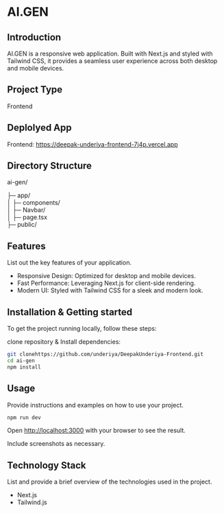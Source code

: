 # AI.GEN

## Introduction
AI.GEN is a responsive web application. Built with Next.js and styled with Tailwind CSS, it provides a seamless user experience across both desktop and mobile devices.
## Project Type
Frontend 

## Deplolyed App
Frontend: https://deepak-underiya-frontend-7j4p.vercel.app


## Directory Structure
ai-gen/

├─ app/ <br/>
│  ├─ components/ <br/>
│  ├─ Navbar/ <br/> 
│  ├─ page.tsx <br/>
├─ public/  <br/>



## Features
List out the key features of your application.

- Responsive Design: Optimized for desktop and mobile devices.
- Fast Performance: Leveraging Next.js for client-side rendering.
- Modern UI: Styled with Tailwind CSS for a sleek and modern look.


## Installation & Getting started
To get the project running locally, follow these steps:

clone repository & Install dependencies:
```bash
git clonehttps://github.com/underiya/DeepakUnderiya-Frontend.git
cd ai-gen
npm install
```


## Usage
Provide instructions and examples on how to use your project.

```bash
npm run dev
```
Open [http://localhost:3000](http://localhost:3000) with your browser to see the result.


Include screenshots as necessary.


## Technology Stack
List and provide a brief overview of the technologies used in the project.

- Next.js
- Tailwind.js

